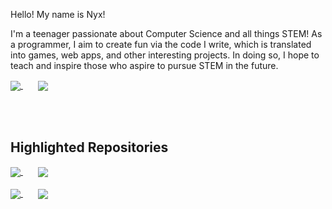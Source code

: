 Hello! My name is Nyx!

I'm a teenager passionate about Computer Science and all things STEM! As a programmer, I aim to create fun via the code I write, which is translated into games, web apps, and other interesting projects. In doing so, I hope to teach and inspire those who aspire to pursue STEM in the future.

<a href="https://github.com/xyntechx">
  <img align="center" src="https://github-readme-stats.vercel.app/api/?username=xyntechx&theme=radical"/>
</a>
&nbsp;&nbsp;&nbsp;&nbsp;&nbsp;
<a href="https://github.com/xyntechx">
  <img align="center" src="https://github-readme-stats.vercel.app/api/top-langs/?username=xyntechx&exclude_repo=BlackHole,BlackHole-Game,MilkyWay-Game&theme=radical"/>
</a>

<br></br>

## Highlighted Repositories

<a href="https://github.com/xyntechx/Python-Projects">
  <img align="center" src="https://github-readme-stats.vercel.app/api/pin/?username=xyntechx&repo=Python-Projects&theme=radical"/>
</a>
&nbsp;&nbsp;&nbsp;&nbsp;&nbsp;
<a href="https://github.com/xyntechx/MilkyWay">
  <img align="center" src="https://github-readme-stats.vercel.app/api/pin/?username=xyntechx&repo=MilkyWay&theme=radical"/>
</a>
<br></br>
<a href="https://github.com/xyntechx/Xyntechx-Challenges">
  <img align="center" src="https://github-readme-stats.vercel.app/api/pin/?username=xyntechx&repo=Xyntechx-Challenges&theme=radical"/>
</a>
&nbsp;&nbsp;&nbsp;&nbsp;&nbsp;
<a href="https://github.com/xyntechx/Quantum">
  <img align="center" src="https://github-readme-stats.vercel.app/api/pin/?username=xyntechx&repo=Quantum&theme=radical"/>
</a>
